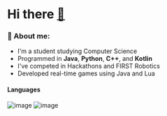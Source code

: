 # Hi there [👋](https://github.com/TheDudeThatCode/TheDudeThatCode/blob/master/Assets/Hi.gif)

<!--
**Blue-Berri/Blue-Berri** is a ✨ _special_ ✨ repository because its `README.md` (this file) appears on your GitHub profile.

Here are some ideas to get you started:

- 🔭 I’m currently working on ...
- 🌱 I’m currently learning ...
- 👯 I’m looking to collaborate on ...
- 🤔 I’m looking for help with ...
- 💬 Ask me about ...
- 📫 How to reach me: ...
- 😄 Pronouns: ...
- ⚡ Fun fact: ...
-->

### 📸 About me:
- I'm a student studying Computer Science
- Programmed in **Java**, **Python**, **C++**, and **Kotlin**
- I've competed in Hackathons and FIRST Robotics
- Developed real-time games using Java and Lua

#### Languages
![image](https://github.com/Blue-Berri/Blue-Berri/assets/59590426/bfad2bd4-3a6c-4fd1-a3a8-ddb63b5fb284) ![image](https://github.com/Blue-Berri/Blue-Berri/assets/59590426/d23f1291-ffab-42e8-8374-1cdd5ba1d2d8)

